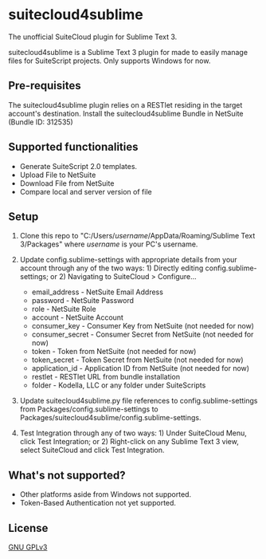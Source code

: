 # suitecloud4sublime

The unofficial SuiteCloud plugin for Sublime Text 3.

suitecloud4sublime is a Sublime Text 3 plugin for made to easily manage files for SuiteScript projects. Only supports Windows for now.

## Pre-requisites

The suitecloud4sublime plugin relies on a RESTlet residing in the target account's destination. Install the suitecloud4sublime Bundle in NetSuite (Bundle ID: 312535)

## Supported functionalities
* Generate SuiteScript 2.0 templates.
* Upload File to NetSuite
* Download File from NetSuite
* Compare local and server version of file

## Setup
1. Clone this repo to "C:/Users/*username*/AppData/Roaming/Sublime Text 3/Packages" where *username* is your PC's username.
2. Update config.sublime-settings with appropriate details from your account through any of the two ways: 1) Directly editing config.sublime-settings; or 2) Navigating to SuiteCloud > Configure...
	* email_address - NetSuite Email Address
	* password - NetSuite Password
	* role - NetSuite Role
	* account - NetSuite Account
	* consumer_key - Consumer Key from NetSuite (not needed for now)
	* consumer_secret - Consumer Secret from NetSuite (not needed for now)
	* token - Token from NetSuite (not needed for now)
	* token_secret - Token Secret from NetSuite (not needed for now)
	* application_id - Application ID from NetSuite (not needed for now)
	* restlet - RESTlet URL from bundle installation
	* folder - Kodella, LLC or any folder under SuiteScripts

3. Update suitecloud4sublime.py file references to config.sublime-settings from Packages/config.sublime-settings to Packages/suitecloud4sublime/config.sublime-settings.
4. Test Integration through any of two ways: 1) Under SuiteCloud Menu, click Test Integration; or 2) Right-click on any Sublime Text 3 view, select SuiteCloud and click Test Integration.

## What's not supported?
* Other platforms aside from Windows not supported.
* Token-Based Authentication not yet supported.

## License
[GNU GPLv3](https://choosealicense.com/licenses/gpl-3.0/)
